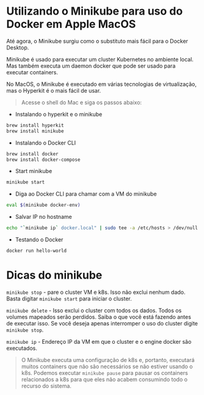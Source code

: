 # Utilizando o Minikube para uso do Docker em Apple MacOS
Até agora, o Minikube surgiu como o substituto mais fácil para o Docker Desktop. 

Minikube é usado para executar um cluster Kubernetes no ambiente local. Mas também executa um daemon docker que pode ser usado para executar containers. 

No MacOS, o Minikube é executado em várias tecnologias de virtualização, mas o Hyperkit é o mais fácil de usar.

>Acesse o shell do Mac e siga os passos abaixo:


- Instalando o hyperkit e o minikube

```bash
brew install hyperkit
brew install minikube
```

- Instalando o Docker CLI

```bash
brew install docker
brew install docker-compose
```

- Start minikube

```bash
minikube start
```

- Diga ao Docker CLI para chamar com a VM do minikube

```bash
eval $(minikube docker-env)
```

- Salvar IP no hostname

```bash
echo "`minikube ip` docker.local" | sudo tee -a /etc/hosts > /dev/null
```

- Testando o Docker

```bash
docker run hello-world
```

# Dicas do minikube
```minikube stop``` - pare o cluster VM e k8s. Isso não exclui nenhum dado. Basta digitar ```minikube start``` para iniciar o cluster.

```minikube delete``` - Isso exclui o cluster com todos os dados. Todos os volumes mapeados serão perdidos. Saiba o que você está fazendo antes de executar isso. Se você deseja apenas interromper o uso do cluster digite ```minikube stop```.

```minikube ip``` - Endereço IP da VM em que o cluster e o engine docker são executados.

>O Minikube executa uma configuração de k8s e, portanto, executará muitos containers que não são necessários se não estiver usando o k8s. Podemos executar ```minikube pause``` para pausar os containers relacionados a k8s para que eles não acabem consumindo todo o recurso do sistema.
